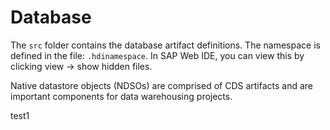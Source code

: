 # Database
The `src` folder contains the database artifact definitions.
The namespace is defined in the file: `.hdinamespace`.
In SAP Web IDE, you can view this by clicking view -> show hidden files.

Native datastore objects (NDSOs) are comprised of CDS artifacts and are
important components for data warehousing projects.

test1
